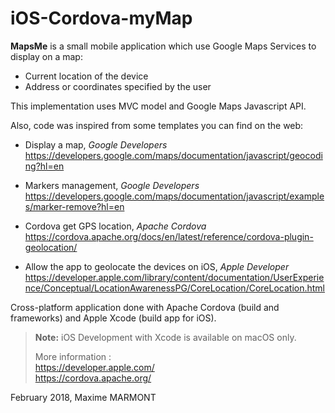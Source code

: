 # iOS-Cordova-myMap
**MapsMe** is a small mobile application which use Google Maps Services to display on a map:
- Current location of the device
- Address or coordinates specified by the user

This implementation uses MVC model and Google Maps Javascript API.

Also, code was inspired from some templates you can find on the web:  
- Display a map, *Google Developers*
https://developers.google.com/maps/documentation/javascript/geocoding?hl=en
  
- Markers management, *Google Developers*
https://developers.google.com/maps/documentation/javascript/examples/marker-remove?hl=en
  
- Cordova get GPS location, *Apache Cordova*
https://cordova.apache.org/docs/en/latest/reference/cordova-plugin-geolocation/
  
- Allow the app to geolocate the devices on iOS, *Apple Developer*
https://developer.apple.com/library/content/documentation/UserExperience/Conceptual/LocationAwarenessPG/CoreLocation/CoreLocation.html
  
Cross-platform application done with Apache Cordova (build and frameworks) and Apple Xcode (build app for iOS). 

> **Note:** iOS Development with Xcode is available on macOS only.    
>  
> More information :    
> https://developer.apple.com/    
> https://cordova.apache.org/   
  
  
February 2018, Maxime MARMONT
